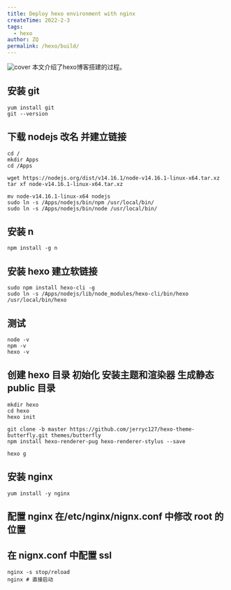 ```yaml
---
title: Deploy hexo environment with nginx
createTime: 2022-2-3
tags:
  - hexo
author: ZQ
permalink: /hexo/build/
---
```

![cover]( https://alicloud-pic.oss-cn-shanghai.aliyuncs.com/BlogImg/Other/Hexo_%E7%8E%AF%E5%A2%83%E6%90%AD%E5%BB%BA/%E5%B0%81%E9%9D%A2.jpg)
 本文介绍了hexo博客搭建的过程。
<!-- more -->

## 安装 git

```shell
yum install git
git --version
```

## 下载 nodejs 改名 并建立链接

```shell
cd /
mkdir Apps
cd /Apps

wget https://nodejs.org/dist/v14.16.1/node-v14.16.1-linux-x64.tar.xz
tar xf node-v14.16.1-linux-x64.tar.xz

mv node-v14.16.1-linux-x64 nodejs
sudo ln -s /Apps/nodejs/bin/npm /usr/local/bin/
sudo ln -s /Apps/nodejs/bin/node /usr/local/bin/
```

## 安装 n

```shell
npm install -g n
```

## 安装 hexo 建立软链接

```shell
sudo npm install hexo-cli -g
sudo ln -s /Apps/nodejs/lib/node_modules/hexo-cli/bin/hexo /usr/local/bin/hexo
```

## 测试

```shell
node -v
npm -v
hexo -v
```

## 创建 hexo 目录 初始化 安装主题和渲染器 生成静态 public 目录

```shell
mkdir hexo
cd hexo
hexo init

git clone -b master https://github.com/jerryc127/hexo-theme-butterfly.git themes/butterfly
npm install hexo-renderer-pug hexo-renderer-stylus --save

hexo g
```

## 安装 nginx

```shell
yum install -y nginx
```

## 配置 nginx 在/etc/nginx/nignx.conf 中修改 root 的位置

## 在 nignx.conf 中配置 ssl

```shell
nginx -s stop/reload
nginx # 直接启动
```
